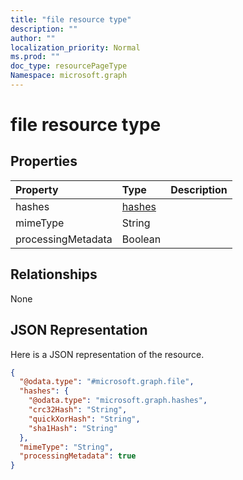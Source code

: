 ```yaml
---
title: "file resource type"
description: ""
author: ""
localization_priority: Normal
ms.prod: ""
doc_type: resourcePageType
Namespace: microsoft.graph
---
```



# file resource type



## Properties
|Property|Type|Description|
|:---|:---|:---|
|hashes|[hashes](../resources/hashes.md)||
|mimeType|String||
|processingMetadata|Boolean||

## Relationships
None

## JSON Representation
Here is a JSON representation of the resource.
<!-- {
  "blockType": "resource",
  "@odata.type": "microsoft.graph.file"
}
-->
``` json
{
  "@odata.type": "#microsoft.graph.file",
  "hashes": {
    "@odata.type": "microsoft.graph.hashes",
    "crc32Hash": "String",
    "quickXorHash": "String",
    "sha1Hash": "String"
  },
  "mimeType": "String",
  "processingMetadata": true
}
```

